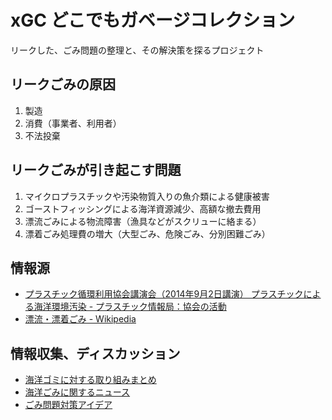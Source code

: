 # xGC どこでもガベージコレクション

リークした、ごみ問題の整理と、その解決策を探るプロジェクト

## リークごみの原因

1. 製造
2. 消費（事業者、利用者）
3. 不法投棄

## リークごみが引き起こす問題

1. マイクロプラスチックや汚染物質入りの魚介類による健康被害
2. ゴーストフィッシングによる海洋資源減少、高額な撤去費用
3. 漂流ごみによる物流障害（漁具などがスクリューに絡まる）
4. 漂着ごみ処理費の増大（大型ごみ、危険ごみ、分別困難ごみ）

## 情報源

- [プラスチック循環利用協会講演会（2014年9月2日講演） プラスチックによる海洋環境汚染 - プラスチック情報局：協会の活動](https://www.pwmi.or.jp/public/new/201501/index.html)
- [漂流・漂着ごみ - Wikipedia](https://ja.wikipedia.org/wiki/%E6%BC%82%E6%B5%81%E3%83%BB%E6%BC%82%E7%9D%80%E3%81%94%E3%81%BF#:~:text=%E6%BC%82%E6%B5%81%E3%83%BB%E6%BC%82%E7%9D%80%E3%81%94%E3%81%BF%EF%BC%88%E3%81%B2%E3%82%87%E3%81%86,%E3%81%94%E3%81%BF%E3%80%81%E3%83%9E%E3%83%AA%E3%83%B3%E3%83%87%E3%83%96%E3%83%AA%E3%81%A8%E3%82%82%E5%91%BC%E3%81%B0%E3%82%8C%E3%82%8B%E3%80%82)

## 情報収集、ディスカッション

- [海洋ゴミに対する取り組みまとめ](https://github.com/code4fukui/marinedebris/issues/1)
- [海洋ごみに関するニュース](https://github.com/code4fukui/marinedebris/issues/2)
- [ごみ問題対策アイデア](https://github.com/code4fukui/marinedebris/issues/3)
